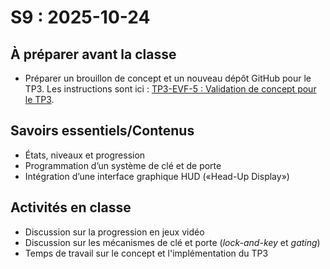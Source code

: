 # S9 : <!-- varexp:begin S9 -->2025-10-24<!-- varexp:end -->

## À préparer avant la classe

- Préparer un brouillon de concept et un nouveau dépôt GitHub pour le TP3. Les instructions sont ici : [TP3-EVF-5 : Validation de concept pour le TP3](/03-evaluations/formatives/91-elaboration-tp3/).

## Savoirs essentiels/Contenus

- États, niveaux et progression
- Programmation d’un système de clé et de porte
- Intégration d’une interface graphique HUD («Head-Up Display»)

## Activités en classe

- Discussion sur la progression en jeux vidéo
- Discussion sur les mécanismes de clé et porte (*lock-and-key* et *gating*)
- Temps de travail sur le concept et l'implémentation du TP3

